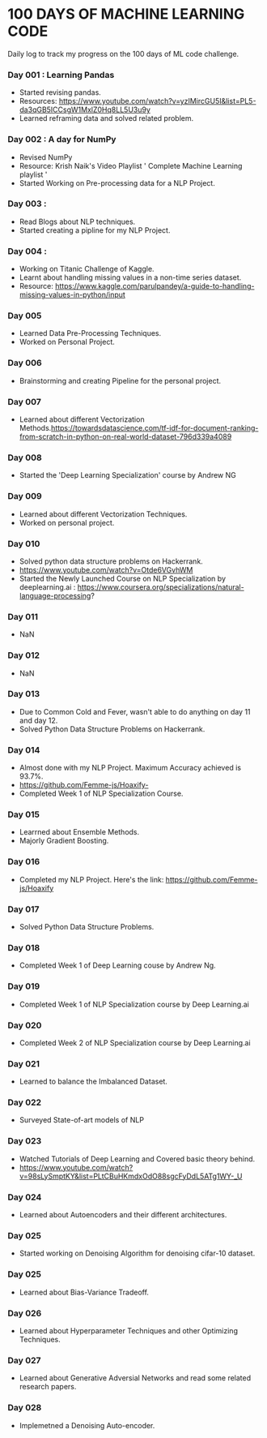 # 100 DAYS OF MACHINE LEARNING CODE

Daily log to track my progress on the 100 days of ML code challenge.

### Day 001 : Learning Pandas
- Started revising pandas.
- Resources: https://www.youtube.com/watch?v=yzIMircGU5I&list=PL5-da3qGB5ICCsgW1MxlZ0Hq8LL5U3u9y
- Learned reframing data and solved related problem.

### Day 002 : A day for NumPy
- Revised NumPy
- Resource: Krish Naik's Video Playlist ' Complete Machine Learning playlist ' 
- Started Working on Pre-processing data for a NLP Project.


### Day 003 : 
- Read Blogs about NLP techniques.
- Started creating a pipline for my NLP Project.


### Day 004 : 
- Working on Titanic Challenge of Kaggle.
- Learnt about handling missing values in a non-time series dataset.
- Resource: https://www.kaggle.com/parulpandey/a-guide-to-handling-missing-values-in-python/input


### Day 005
- Learned Data Pre-Processing Techniques.
- Worked on Personal Project.


### Day 006
- Brainstorming and creating Pipeline for the personal project.

### Day 007
-  Learned about different Vectorization Methods.https://towardsdatascience.com/tf-idf-for-document-ranking-from-scratch-in-python-on-real-world-dataset-796d339a4089


### Day 008
-  Started the 'Deep Learning Specialization' course by Andrew NG


### Day 009
- Learned about different Vectorization Techniques.
- Worked on personal project.

### Day 010
- Solved python data structure problems on Hackerrank.
- https://www.youtube.com/watch?v=Otde6VGvhWM
- Started the Newly Launched Course on NLP Specialization by deeplearning.ai : https://www.coursera.org/specializations/natural-language-processing?

### Day 011

- NaN


### Day 012

- NaN

### Day 013

- Due to Common Cold and Fever, wasn't able to do anything  on day 11 and day 12.
- Solved  Python Data Structure Problems on Hackerrank. 


### Day 014

- Almost done with my NLP Project. Maximum Accuracy achieved is 93.7%.
- https://github.com/Femme-js/Hoaxify-
- Completed Week 1 of NLP Specialization Course.

### Day 015

- Learrned about Ensemble Methods.
- Majorly Gradient Boosting.

### Day 016

- Completed my NLP Project. Here's the link: https://github.com/Femme-js/Hoaxify

### Day 017
- Solved Python Data Structure Problems.

### Day 018
- Completed Week 1 of Deep Learning couse by Andrew Ng.

### Day 019
- Completed Week 1 of NLP Specialization course by Deep Learning.ai

### Day 020

- Completed Week 2 of NLP Specialization course by Deep Learning.ai

### Day 021
- Learned to balance the Imbalanced Dataset.

### Day 022
- Surveyed State-of-art models of NLP

### Day 023
- Watched Tutorials of Deep Learning and Covered basic theory behind.
- https://www.youtube.com/watch?v=98sLySmptKY&list=PLtCBuHKmdxOdO88sgcFyDdL5ATg1WY-_U

### Day 024
- Learned about Autoencoders and their different architectures.

### Day 025
- Started working on Denoising Algorithm for denoising cifar-10 dataset.

### Day 025
- Learned about Bias-Variance Tradeoff.

### Day 026
- Learned about Hyperparameter Techniques and other Optimizing Techniques.

### Day 027
- Learned about Generative Adversial Networks and read some related research papers.

### Day 028
- Implemetned a Denoising Auto-encoder. 

